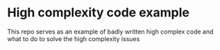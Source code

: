 # High complexity code example

This repo serves as an example of badly written high complex code and what to do
to solve the high complexity issues